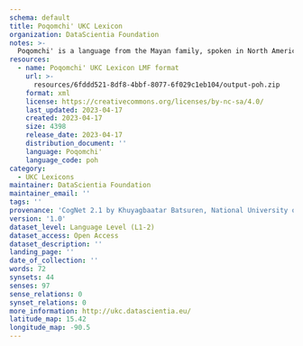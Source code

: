 ```yaml
---
schema: default
title: Poqomchi' UKC Lexicon
organization: DataScientia Foundation
notes: >-
  Poqomchi' is a language from the Mayan family, spoken in North America. The UKC Lexicon of Poqomchi' is represented as a lexico-semantic network. It consists of words, word senses, synsets, as well as sense-level and synset-level relationships.
resources:
  - name: Poqomchi' UKC Lexicon LMF format
    url: >-
      resources/6fddd521-8df8-4bbf-8077-6f029c1eb104/output-poh.zip
    format: xml
    license: https://creativecommons.org/licenses/by-nc-sa/4.0/
    last_updated: 2023-04-17
    created: 2023-04-17
    size: 4398
    release_date: 2023-04-17
    distribution_document: ''
    language: Poqomchi'
    language_code: poh
category:
  - UKC Lexicons
maintainer: DataScientia Foundation
maintainer_email: ''
tags: ''
provenance: 'CogNet 2.1 by Khuyagbaatar Batsuren, National University of Mongolia (http://cognet.ukc.disi.unitn.it); Native Languages of the Americas 2021.11. by Laura Redish and Orrin Lewis (http://www.native-languages.org); Princeton WordNet 2.1 by Princeton University (https://wordnet.princeton.edu)'
version: '1.0'
dataset_level: Language Level (L1-2)
dataset_access: Open Access
dataset_description: ''
landing_page: ''
date_of_collection: ''
words: 72
synsets: 44
senses: 97
sense_relations: 0
synset_relations: 0
more_information: http://ukc.datascientia.eu/
latitude_map: 15.42
longitude_map: -90.5
---
```

